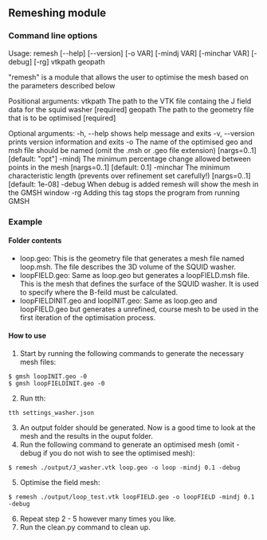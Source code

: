 ## Remeshing module

### Command line options

Usage: remesh [--help] [--version] [-o VAR] [-mindj VAR] [-minchar VAR] [-debug] [-rg] vtkpath geopath

"remesh" is a module that allows the user to optimise the mesh based on the parameters described below

Positional arguments:
  vtkpath        The path to the VTK file containg the J field data for the squid washer [required]
  geopath        The path to the geometry file that is to be optimised [required]

Optional arguments:
  -h, --help     shows help message and exits 
  -v, --version  prints version information and exits 
  -o             The name of the optimised geo and msh file should be named (omit the .msh or .geo file extension) [nargs=0..1] [default: "opt"]
  -mindj         The minimum percentage change allowed between points in the mesh [nargs=0..1] [default: 0.1]
  -minchar       The minimum characteristic length (prevents over refinement set carefully!) [nargs=0..1] [default: 1e-08]
  -debug         When debug is added remesh will show the mesh in the GMSH window 
  -rg            Adding this tag stops the program from running GMSH 

### Example

#### Folder contents

  - loop.geo: This is the geometry file that generates a mesh file named loop.msh. The file describes the 3D volume of the SQUID washer.
  - loopFIELD.geo: Same as loop.geo but generates a loopFIELD.msh file. This is the mesh that defines the surface of the SQUID washer. It is used to specify where the B-feild must be calculated.
  - loopFIELDINIT.geo and loopINIT.geo: Same as loop.geo and loopFIELD.geo but generates a unrefined, course mesh to be used in the first iteration of the optimisation process. 

#### How to use

  1) Start by running the following commands to generate the necessary mesh files:
  ```console
  $ gmsh loopINIT.geo -0
  $ gmsh loopFIELDINIT.geo -0
  ```
  2) Run tth:
  ```console
  tth settings_washer.json
  ```
  3) An output folder should be generated. Now is a good time to look at the mesh and the results in the ouput folder.
  4) Run the following command to generate an optimised mesh (omit -debug if you do not wish to see the optimised mesh):
  ```console
  $ remesh ./output/J_washer.vtk loop.geo -o loop -mindj 0.1 -debug
  ```
  5) Optimise the field mesh:
  ```console
  $ remesh ./output/loop_test.vtk loopFIELD.geo -o loopFIELD -mindj 0.1 -debug
  ```
  6) Repeat step 2 - 5 however many times you like.
  7) Run the clean.py command to clean up.
